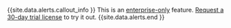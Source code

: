 {{site.data.alerts.callout_info }}
This is an [enterprise-only](enterprise-licensing.html) feature. [Request a 30-day trial license](https://www.cockroachlabs.com/get-cockroachdb/enterprise/) to try it out.
{{site.data.alerts.end }}
